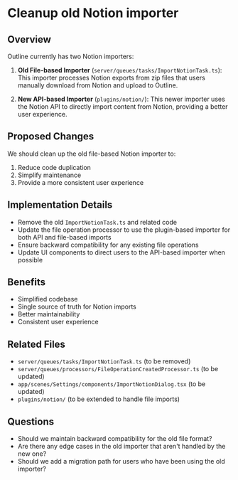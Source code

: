 # Cleanup old Notion importer

## Overview

Outline currently has two Notion importers:

1. **Old File-based Importer** (`server/queues/tasks/ImportNotionTask.ts`): This importer processes Notion exports from zip files that users manually download from Notion and upload to Outline.

2. **New API-based Importer** (`plugins/notion/`): This newer importer uses the Notion API to directly import content from Notion, providing a better user experience.

## Proposed Changes

We should clean up the old file-based Notion importer to:

1. Reduce code duplication
2. Simplify maintenance
3. Provide a more consistent user experience

## Implementation Details

- Remove the old `ImportNotionTask.ts` and related code
- Update the file operation processor to use the plugin-based importer for both API and file-based imports
- Ensure backward compatibility for any existing file operations
- Update UI components to direct users to the API-based importer when possible

## Benefits

- Simplified codebase
- Single source of truth for Notion imports
- Better maintainability
- Consistent user experience

## Related Files

- `server/queues/tasks/ImportNotionTask.ts` (to be removed)
- `server/queues/processors/FileOperationCreatedProcessor.ts` (to be updated)
- `app/scenes/Settings/components/ImportNotionDialog.tsx` (to be updated)
- `plugins/notion/` (to be extended to handle file imports)

## Questions

- Should we maintain backward compatibility for the old file format?
- Are there any edge cases in the old importer that aren't handled by the new one?
- Should we add a migration path for users who have been using the old importer?